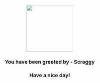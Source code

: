 <p align="center">
            <img src="https://raw.githubusercontent.com/PokeAPI/sprites/master/sprites/pokemon/559.png" width="150" height="150">
          </p>
          <h3 align="center">You have been greeted by - <b>Scraggy</b></h3>
          <h3 align="center">Have a nice day!</h3>
        